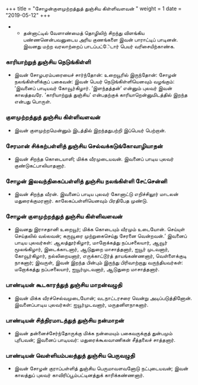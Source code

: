 ﻿+++
title = "சோழன்குளமுற்றத்துத் துஞ்சிய கிள்ளிவளவன்  "
weight = 1
date = "2019-05-12"
+++


- - தன்னாட்டில் வேளாண்மைத் தொழிலிற் சிறந்து விளங்கிய பண்ணனென்பவனுடைய அரிய குணங்களை இவன் பாராட்டிப் பாடினன். இவனது மற்ற வரலாற்றைப் பாடப்பட்ே்டார் பெயர் வரிசையிற்காண்க. 
### காரியாற்றுத் துஞ்சிய நெடுங்கிள்ளி  
-  இவன் சோழபரம்பரையைச் சார்ந்தோன்: உறையூரில் இருந்தோன்: சோழன் நலங்கிள்ளிக்குப் பகைவன்: இவன் பெயர் நெடுங்கிள்ளியெனவும் வழங்கும்: ‘இவனைப் பாடியவர் கோவூர்கிழார். ‘இளந்தத்தன்‘ என்னும் புலவர் இவன் காலத்தவரே. ‘காரியாற்றுத் துஞ்சிய‘ என்பதற்குக் காரியாறென்னுமிடத்தில் இறந்த என்பது பொருள். 
### குளமுற்றத்துத் துஞ்சிய கிள்ளிவளவன்  
-  இவன் குளமுற்றமென்னும் இடத்தில் இறந்ததுபற்றி இப்பெயர் பெற்றான். 
### சேரமான் சிக்கற்பள்ளித் துஞ்சிய செல்வக்கடுங்கோவாழியாதன்  
-  இவன் சிறந்த கொடையாளி; மிக்க வீரமுடையவன். இவனைப் பாடிய புலவர் குண்டுகட்பாலியாதனார். 
### சோழன் இலவந்திகைப்பள்ளித் துஞ்சிய நலங்கிள்ளி சேட்சென்னி  
-  இவன் சிறந்த வீரன். இவனைப் பாடிய புலவர் கோனாட்டு எறிச்சிலூர் மாடலன் மதுரைக்குமரனார். காலேகப்பள்ளியெனவும் பிரதிபேத முண்டு. 
### சோழன் குளமுற்றத்துத் துஞ்சிய கிள்ளிவளவன்  
-  இவனது இராசதானி உறையூர்; மிக்க கொடையும் வீரமும் உடையோன். செய்யுள் செய்தலில் வல்லவன்; கருவூரை முற்றுகைசெய்து சேரனை வென்றவன்.‘ இவனைப் பாடிய புலவர்கள்: ஆலத்தூர்கிழார், மாறோக்கத்து நப்பசலையார், ஆவூர் மூலங்கிழார், இடைக்காடனார், ஆடுதுறை மாசாத்தனார், ஐயூர் முடவனார், கோவூர்கிழார், நல்லிறையனார், எருக்காட்டூர்த் தாயங்கண்ணனார், வெள்ளைக்குடி நாகனார்; இவருள், இவன் இறந்த பின்பும் இருந்து பிரிவாற்றாது வருந்தியவர்கள்: மறோக்கத்து நப்பசலையார், ஐயூர்முடவனார், ஆடுதுறை மாசாத்தனார். 
### பாண்டியன் கூடகாரத்துத் துஞ்சிய மாறன்வழுதி  
-  இவன் மிக்க வீரச்செல்வமுடையோன்; வடநாட்டரசரை வென்று அடிப்படுத்தினோன். இவனைப்பாடிய புலவர்கள்: ஐயூர்முடவனார், மருதனிளநாகனார். 
### பாண்டியன் சித்திரமாடத்துத் துஞ்சிய நன்மாறன்  
-  இவன் தன்னைச்சேர்ந்தோருக்கு மிக்க நன்மையும் பகைவருக்குத் துன்பமும் புரிபவன்; இவனைப் பாடியவர்: மதுரைக்கூலவாணிகன் சீத்தலைச் சாத்தனார். 
### பாண்டியன் வெள்ளியம்பலத்துத் துஞ்சிய பெருவழுதி  
-  இவன் சோழன் குராப்பள்ளித் துஞ்சிய பெருமாவளவனோடு நட்புடையவன்; இவன் காலத்துப் புலவர் காவிரிப்பூம்பட்டினத்துக் காரிக்கண்ணனார். 
